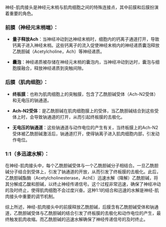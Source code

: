 神经-肌肉接头是神经元末梢与肌肉细胞之间的特殊连接点，其中前膜和后膜扮演着重要的角色。

### 前膜（神经元末梢端）：
- **量子释放Ach**：当神经冲动到达神经末梢时，细胞内的钙离子通道打开，导致钙离子进入神经末梢。这些钙离子的流入促使神经末梢内的神经递质囊泡释放乙酰胆碱（Acetylcholine，Ach）等神经递质。
  
- **囊泡**：神经递质被存储在神经元末梢的囊泡内，当神经冲动到达时，囊泡与细胞膜融合，释放神经递质到突触间隙。

### 后膜（肌肉细胞）：
- **终板膜**：也称为肌肉细胞上的突触膜，包含了乙酰胆碱受体（Ach-N2受体）和无电压的钠通道。
  
- **Ach-N2受体**：是乙酰胆碱在肌肉细胞膜上的受体，当乙酰胆碱结合到这些受体上时，会导致钠通道的打开，从而引起终板膜的去极化。
  
- **无电压的钠通道**：这些钠通道与动作电位的产生有关，当终板膜上的Ach-N2受体被乙酰胆碱激活后，钠通道打开，使得钠离子进入肌肉细胞内部，引发动作电位。

### 1:1（多迅速水解）：
在神经-肌肉接头中，每个乙酰胆碱受体与一个乙酰胆碱分子相结合。一旦乙酰胆碱分子结合到受体上，引发了钠通道的开放，从而引发了终板膜的去极化。此后，乙酰胆碱酯酶（Acetylcholinesterase，AchE）迅速水解（降解）乙酰胆碱，将其分解成乙酸和胆碱，以终止神经传递信号。这个过程非常迅速，确保了神经冲动的及时终止，使得肌肉细胞不会过度兴奋。这种1:1的结合和迅速的水解是神经-肌肉接头中重要的调节机制。

综上所述，神经-肌肉接头中的前膜释放乙酰胆碱，后膜含有乙酰胆碱受体和钠通道，乙酰胆碱受体与乙酰胆碱的结合引发了终板膜的去极化和动作电位的产生，最终触发肌肉收缩。而乙酰胆碱的迅速水解确保了神经传递信号的及时终止。